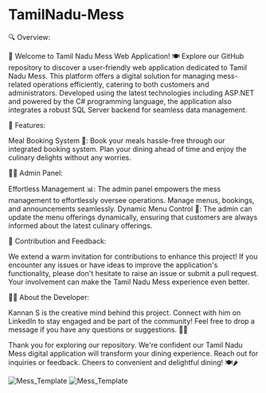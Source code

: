 # TamilNadu-Mess
🔍 Overview: 

🍛 Welcome to Tamil Nadu Mess Web Application! 🍽 Explore our GitHub repository to discover a user-friendly web application dedicated to Tamil Nadu Mess. This platform offers a digital solution for managing mess-related operations efficiently, catering to both customers and administrators. Developed using the latest technologies including ASP.NET and powered by the C# programming language, the application also integrates a robust SQL Server backend for seamless data management.

🌟 Features:

Meal Booking System 📅: Book your meals hassle-free through our integrated booking system. Plan your dining ahead of time and enjoy the culinary delights without any worries.

👨‍💼 Admin Panel:

Effortless Management 📊: The admin panel empowers the mess management to effortlessly oversee operations. Manage menus, bookings, and announcements seamlessly.
Dynamic Menu Control 🍲: The admin can update the menu offerings dynamically, ensuring that customers are always informed about the latest culinary offerings.

🤝 Contribution and Feedback:

We extend a warm invitation for contributions to enhance this project! If you encounter any issues or have ideas to improve the application's functionality, please don't hesitate to raise an issue or submit a pull request. Your involvement can make the Tamil Nadu Mess experience even better.

👨‍💻 About the Developer:

Kannan S is the creative mind behind this project. Connect with him on LinkedIn to stay engaged and be part of the community! Feel free to drop a message if you have any questions or suggestions. 📧🤝

Thank you for exploring our repository. We're confident our Tamil Nadu Mess digital application will transform your dining experience. Reach out for inquiries or feedback. Cheers to convenient and delightful dining! 🍽🌶

![Mess_Template](https://github.com/Kannan-Sureshsasi/TamilNadu-Mess/assets/138990724/ed4977c9-a387-4e05-a3e7-4ded13e4fe93)
![Mess_Template](https://github.com/Kannan-Sureshsasi/TamilNadu-Mess/assets/138990724/b56659f9-028a-4993-bc3e-03adb8fcd8b1)
